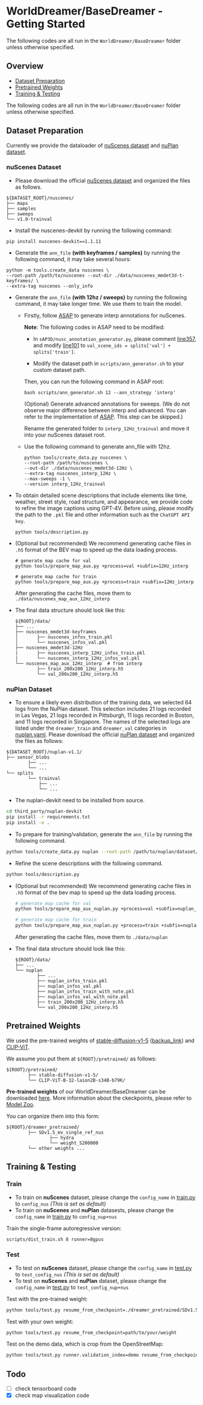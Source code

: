 # WorldDreamer/BaseDreamer - Getting Started

The following codes are all run in the `WorldDreamer/BaseDreamer` folder unless otherwise specified.

## Overview
- [Dataset Preparation](#dataset-preparation)
- [Pretrained Weights](#pretrained-weights)
- [Training & Testing](#training--testing)

The following codes are all run in the `WorldDreamer/BaseDreamer` folder unless otherwise specified.

## Dataset Preparation

Currently we provide the dataloader of [nuScenes dataset](#nuscenes-dataset) and [nuPlan dataset](#nuplan-dataset).

### nuScenes Dataset


- Please download the official [nuScenes dataset](https://www.nuscenes.org/download) and organized the files as follows.

```
${DATASET_ROOT}/nuscenes/
├── maps
├── samples
├── sweeps
└── v1.0-trainval
```
- Install the nuscenes-devkit by running the following command:
```shell
pip install nuscenes-devkit==1.1.11
```
- Generate the `ann_file` **(with keyframes / samples)** by running the following command, it may take several hours:
```shell
python -m tools.create_data nuscenes \
--root-path /path/to/nuscenes --out-dir ./data/nuscenes_mmdet3d-t-keyframes/ \
--extra-tag nuscenes --only_info
```
- Generate the `ann_file` **(with 12hz / sweeps)** by running the following command, it may take longer time. We use them to train the model.
    
    - Firstly, follow [ASAP](https://github.com/JeffWang987/ASAP/blob/main/docs/prepare_data.md) to generate interp annotations for nuScenes. 

        **Note**: The following codes in ASAP need to be modified:
        
        - In `sAP3D/nusc_annotation_generator.py`, please comment [line357](https://github.com/JeffWang987/ASAP/blob/52316629f2a87ef2ef5bbc634d33e9544b5e39a7/sAP3D/nusc_annotation_generator.py#L357), and modify [line101](https://github.com/JeffWang987/ASAP/blob/52316629f2a87ef2ef5bbc634d33e9544b5e39a7/sAP3D/nusc_annotation_generator.py#L101) to `val_scene_ids = splits['val'] + splits['train']`.
        
        - Modify the dataset path in `scripts/ann_generator.sh` to your custom dataset path.
    
        Then, you can run the following command in ASAP root:
        ```
        bash scripts/ann_generator.sh 12 --ann_strategy 'interp' 
        ```
        (Optional) Generate advanced annotations for sweeps. (We do not observe major difference between interp and advanced. You can refer to the implementation of [ASAP](https://github.com/JeffWang987/ASAP/blob/main/docs/prepare_data.md). This step can be skipped.)

        Rename the generated folder to `interp_12Hz_trainval` and move it into your nuScenes dataset root.
        
    - Use the following command to generate ann_file with 12hz.
        ```
        python tools/create_data.py nuscenes \
        --root-path /path/to/nuscenes \
        --out-dir ./data/nuscenes_mmdet3d-12Hz \
        --extra-tag nuscenes_interp_12Hz \
        --max-sweeps -1 \
        --version interp_12Hz_trainval
        ```

- To obtain detailed scene descriptions that include elements like time, weather, street style, road structure, and appearance, we provide code to refine the image captions using GPT-4V. Before using, please modify the path to the `.pkl` file and other information such as the `ChatGPT API key`.
    ```
    python tools/description.py
    ```

- (Optional but recommended) We recommend generating cache files in `.h5` format of the BEV map to speed up the data loading process.
    ```
    # generate map cache for val
    python tools/prepare_map_aux.py +process=val +subfix=12Hz_interp

    # generate map cache for train
    python tools/prepare_map_aux.py +process=train +subfix=12Hz_interp
    ```
    After generating the cache files, move them to `./data/nuscenes_map_aux_12Hz_interp`

- The final data structure should look like this:
    ```
    ${ROOT}/data/
    ├── ...
    ├── nuscenes_mmdet3d-keyframes
    │       ├── nuscenes_infos_train.pkl
    │       └── nuscenes_infos_val.pkl
    ├── nuscenes_mmdet3d-12Hz
    |       ├── nuscenes_interp_12Hz_infos_train.pkl
    |       └── nuscenes_interp_12Hz_infos_val.pkl
    └── nuscenes_map_aux_12Hz_interp  # from interp
            ├── train_200x200_12Hz_interp.h5
            └── val_200x200_12Hz_interp.h5
    ```


### nuPlan Dataset

- To ensure a likely even distribution of the training data, we selected 64 logs from the NuPlan dataset. This selection includes 21 logs recorded in Las Vegas, 21 logs recorded in Pittsburgh, 11 logs recorded in Boston, and 11 logs recorded in Singapore. The names of the selected logs are listed under the `dreamer_train` and `dreamer_val` categories in [nuplan.yaml](../tools/data_converter/nuplan.yaml). Please download the official [nuPlan dataset](https://www.nuscenes.org/nuplan#download) and organized the files as follows:

```
${DATASET_ROOT}/nuplan-v1.1/
├── sensor_blobs
        ├── ...
        └── ...
└── splits
        └── trainval
            ├── ...
            └── ...
```

- The nuplan-devkit need to be installed from source. 
```bash
cd third_party/nuplan-devkit
pip install -r requirements.txt
pip install -e .
```

- To prepare for training/validation, generate the `ann_file` by running the following command.
```bash 
python tools/create_data.py nuplan --root-path /path/to/nuplan/dataset/ --version dreamer-trainval --out-dir data/nuplan --split-yaml tools/data_converter/nuplan.yaml
```

- Refine the scene descriptions with the following command.

``` bash
python tools/description.py
```

- (Optional but recommended) We recommend generating cache files in `.h5` format of the bev map to speed up the data loading process.
    ``` bash
    # generate map cache for val
    python tools/prepare_map_aux_nuplan.py +process=val +subfix=nuplan_map_aux

    # generate map cache for train
    python tools/prepare_map_aux_nuplan.py +process=train +subfix=nuplan_map_aux
    ```
    After generating the cache files, move them to `./data/nuplan`


- The final data structure should look like this:
    ```
    ${ROOT}/data/
    ├── ...
    └── nuplan
            ├── ...
            ├── nuplan_infos_train.pkl
            ├── nuplan_infos_val.pkl
            ├── nuplan_infos_train_with_note.pkl
            ├── nuplan_infos_val_with_note.pkl
            ├── train_200x200_12Hz_interp.h5
            └── val_200x200_12Hz_interp.h5
    ```
## Pretrained Weights
We used the pre-trained weights of 
[stable-diffusion-v1-5](https://huggingface.co/runwayml/stable-diffusion-v1-5) ([backup_link](https://huggingface.co/pt-sk/stable-diffusion-1.5)) and
[CLIP-ViT](https://huggingface.co/laion/CLIP-ViT-B-32-laion2B-s34B-b79K).

We assume you put them at `${ROOT}/pretrained/` as follows:

```
${ROOT}/pretrained/
        ├── stable-diffusion-v1-5/
        └── CLIP-ViT-B-32-laion2B-s34B-b79K/
```
**Pre-trained weights** of our WorldDreamer/BaseDreamer can be downloaded [here](https://huggingface.co/jokester-yxm/DriveArena/tree/main). More information about the ckeckpoints, please refer to [Model Zoo](../README.md/#model-zoo).

You can organize them into this form:
```
${ROOT}/dreamer_pretrained/
        ├── SDv1.5_mv_single_ref_nus
                ├── hydra
                └── weight_S200000
        └── other weights ...
```
## Training & Testing
### Train 

- To train on **nuScenes** dataset, please change the `config_name` in [train.py](../tools/train.py#L43) to `config_nus` *(This is set as default)*
- To train on **nuScenes** and **nuPlan** datasests, please change the `config_name` in [train.py](../tools/train.py#L43) to `config_nup+nus`

Train the single-frame autoregressive version:
```bash
scripts/dist_train.sh 8 runner=8gpus
```
### Test
- To test on **nuScenes** dataset, please change the `config_name` in [test.py](../tools/test.py#43) to `test_config_nus` *(This is set as default)*
- To test on **nuScenes** and **nuPlan** dataset, please change the `config_name` in [test.py](../tools/test.py#43) to `test_config_nup+nus`

Test with the pre-trained weight:
```bash
python tools/test.py resume_from_checkpoint=./dreamer_pretrained/SDv1.5_mv_single_ref_nus/weight_S200000
```
Test with your own weight:
```bash
python tools/test.py resume_from_checkpoint=path/to/your/weight
```
Test on the demo data, which is crop from the OpenStreetMap:
```bash
python tools/test.py runner.validation_index=demo resume_from_checkpoint=path/to/your/weight
```
## Todo
- [ ] check tensorboard code
- [x] check map visualization code
